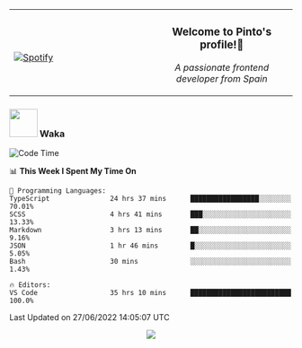 <table width="100%" align="center"> 
  <tr>
  <td width="50%">
      
&nbsp; <br> [![Spotify](https://novatorem-zeta-rust.vercel.app/api/spotify)](https://open.spotify.com/user/novatorem-zeta-rust)

  </td>
  <td width="50%">
    <h3 align="center">Welcome to Pinto's profile!👋</h3>
    <p align="center"><em>A passionate frontend developer from Spain</em></p>
  </td>
  </table>

### <img src="https://media.giphy.com/media/VgCDAzcKvsR6OM0uWg/giphy.gif" width="50"> Waka

  <!--START_SECTION:waka-->
![Code Time](http://img.shields.io/badge/Code%20Time-580%20hrs%2039%20mins-blue)

📊 **This Week I Spent My Time On** 

```text
💬 Programming Languages: 
TypeScript               24 hrs 37 mins      █████████████████░░░░░░░░   70.01% 
SCSS                     4 hrs 41 mins       ███░░░░░░░░░░░░░░░░░░░░░░   13.33% 
Markdown                 3 hrs 13 mins       ██░░░░░░░░░░░░░░░░░░░░░░░   9.16% 
JSON                     1 hr 46 mins        █░░░░░░░░░░░░░░░░░░░░░░░░   5.05% 
Bash                     30 mins             ░░░░░░░░░░░░░░░░░░░░░░░░░   1.43%

🔥 Editors: 
VS Code                  35 hrs 10 mins      █████████████████████████   100.0%

```


 Last Updated on 27/06/2022 14:05:07 UTC
<!--END_SECTION:waka-->

<div align="center">
<img src="https://github-readme-stats-gilt-tau.vercel.app/api/top-langs/?username=pinto-hub&layout=compact&theme=dracula" />
</div>
